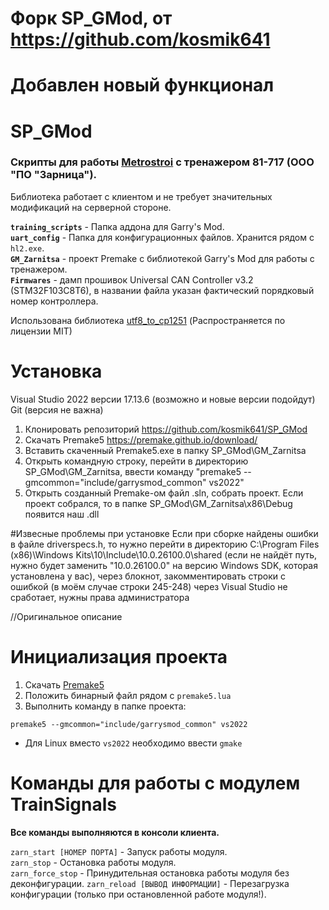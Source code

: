# Форк SP_GMod, от https://github.com/kosmik641

# Добавлен новый функционал

# SP_GMod
### Скрипты для работы [Metrostroi](https://github.com/metrostroi-repo/MetrostroiAddon) с тренажером 81-717 (ООО "ПО "Зарница").

Библиотека работает с клиентом и не требует значительных модификаций на серверной стороне.

**`training_scripts`** - Папка аддона для Garry's Mod.  
**`uart_config`** - Папка для конфигурационных файлов. Хранится рядом с `hl2.exe`.  
**`GM_Zarnitsa`** - проект Premake с библиотекой Garry's Mod для работы с тренажером.  
**`Firmwares`** - дамп прошивок Universal CAN Controller v3.2 (STM32F103C8T6), в названии файла указан фактический порядковый номер контроллера. 

Использована библиотека [utf8_to_cp1251](https://github.com/bravikov/utf8_to_cp1251) (Распространяется по лицензии MIT)

# Установка 
Visual Studio 2022 версии 17.13.6 (возможно и новые версии подойдут)
Git (версия не важна)

1) Клонировать репозиторий https://github.com/kosmik641/SP_GMod
2) Скачать Premake5 https://premake.github.io/download/
3) Вставить скаченный Premake5.exe в папку SP_GMod\GM_Zarnitsa
4) Открыть командную строку, перейти в директорию SP_GMod\GM_Zarnitsa, ввести команду "premake5 --gmcommon="include/garrysmod_common" vs2022"
5) Открыть созданный Premake-ом файл .sln, собрать проект.
Если проект собрался, то в папке SP_GMod\GM_Zarnitsa\x86\Debug появится наш .dll

#Извесные проблемы при установке
Если при сборке найдены ошибки в файле driverspecs.h, то нужно перейти в директорию C:\Program Files (x86)\Windows Kits\10\Include\10.0.26100.0\shared (если не найдёт путь, нужно будет заменить "10.0.26100.0" на версию Windows SDK, которая установлена у вас), через блокнот, закомментировать строки с ошибкой (в моём случае строки 245-248) через Visual Studio не сработает, нужны права администратора

//Оригинальное описание
# Инициализация проекта
1. Скачать [Premake5](https://premake.github.io/download/)
2. Положить бинарный файл рядом с `premake5.lua`
3. Выполнить команду в папке проекта:
```
premake5 --gmcommon="include/garrysmod_common" vs2022
```
- Для Linux вместо `vs2022` необходимо ввести `gmake`

# Команды для работы с модулем TrainSignals
**Все команды выполняются в консоли клиента.**

`zarn_start [НОМЕР ПОРТА]` - Запуск работы модуля.  
`zarn_stop` - Остановка работы модуля.  
`zarn_force_stop` - Принудительная остановка работы модуля без деконфигурации. 
`zarn_reload [ВЫВОД ИНФОРМАЦИИ]` - Перезагрузка конфигурации (только при остановленной работе модуля!).  

